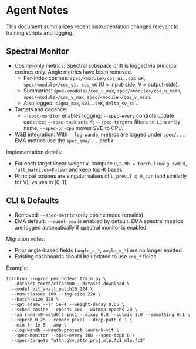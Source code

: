 # Agent Notes

This document summarizes recent instrumentation changes relevant to training scripts and logging.

## Spectral Monitor

- Cosine-only metrics: Spectral subspace drift is logged via principal cosines only. Angle metrics have been removed.
  - Per-index cosines: `spec/<module>/cos_u1..cos_uK`, `spec/<module>/cos_v1..cos_vK` (U = input-side, V = output-side).
  - Summaries: `spec/<module>/cos_u_max`, `spec/<module>/cos_u_mean`, `spec/<module>/cos_v_max`, `spec/<module>/cos_v_mean`.
  - Also logged: `sigma_max`, `sv1..svK`, `delta_sv_rel`.
- Targets and cadence:
  - `--spec-monitor` enables logging; `--spec-every` controls update cadence; `--spec-topk` sets K; `--spec-targets` filters `nn.Linear` by name; `--spec-on-cpu` moves SVD to CPU.
- W&B integration: With `--log-wandb`, metrics are logged under `spec/...`. EMA metrics use the `spec_ema/...` prefix.

Implementation details:

- For each target linear weight `W`, compute `U,S,Vh = torch.linalg.svd(W, full_matrices=False)` and keep top-K bases.
- Principal cosines are singular values of `U_prev.T @ U_cur` (and similarly for V); values in [0, 1].

## CLI & Defaults

- Removed: `--spec-metric` (only cosine mode remains).
- EMA default: `--model-ema` is enabled by default. EMA spectral metrics are logged automatically if spectral monitor is enabled.

Migration notes:

- Prior angle-based fields (`angle_u_*`, `angle_v_*`) are no longer emitted.
- Existing dashboards should be updated to use `cos_*` fields.

Example:

```
torchrun --nproc_per_node=1 train.py \
  --dataset torch/cifar100 --dataset-download \
  --model vit_small_patch16_224 \
  --num-classes 100 --img-size 224 \
  --batch-size 128 \
  --opt adamw --lr 5e-4 --weight-decay 0.05 \
  --sched cosine --epochs 300 --warmup-epochs 20 \
  --aa rand-m9-mstd0.5-inc1 --mixup 0.8 --cutmix 1.0 --smoothing 0.1 \
  --reprob 0.25 --remode pixel --drop-path 0.1 \
  --min-lr 1e-5 --amp \
  --log-wandb --wandb-project lowrank-vit \
  --spec-monitor --spec-every 100 --spec-topk 8 \
  --spec-targets "attn.qkv,attn.proj,mlp.fc1,mlp.fc2"
```

